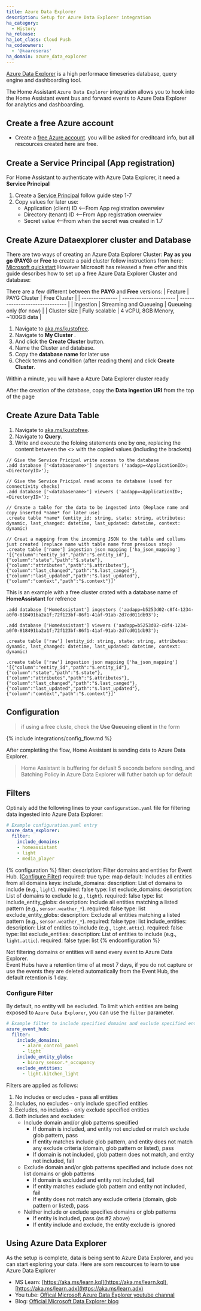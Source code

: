 ```yaml
---
title: Azure Data Explorer
description: Setup for Azure Data Explorer integration
ha_category:
  - History
ha_release: 
ha_iot_class: Cloud Push
ha_codeowners:
  - '@kaareseras'
ha_domain: azure_data_explorer
---
```

[Azure Data Explorer](https://azure.microsoft.com/en-us/services/data-explorer/)  is a high performace timeseries database, query engine and dashboarding tool.

The Home Assistant `Azure Data Explorer` integration allows you to hook into the Home Assistant event bus and forward events to Azure Data Explorer for analytics and dashboarding.

## Create a free Azure account
* Create a  [free Azure account](https://azure.microsoft.com/free/). you will be asked for creditcard info, but all rescources created here are free.

## Create a Service Principal (App registration)
For Home Assistant to authenticate with Azure Data Explorer, it need a **Service Principal**
1. Create a [Service Principal](https://docs.microsoft.com/en-us/azure/data-explorer/provision-azure-ad-app) follow guide step 1-7
2. Copy values for later use:
    * Application (client) ID  <--From App registration owerwiev
    * Directory (tenant) ID    <--From App registration owerwiev
    * Secret value             <--From when the secret was created in 1.7

## Create Azure Dataexplorer cluster and Database
There are two ways of creating an Azure Data Explorer Cluster: **Pay as you go (PAYG)** or **Free**
to create a paid cluster follow instructions from here: [Microsoft quickstart](https://docs.microsoft.com/en-us/azure/data-explorer/create-cluster-database-portal)
However Microsoft has released a free offer and this guide describes how to set up a free Azure Data Explorer Cluster and database:

There are a few different between the **PAYG** and **Free** versions:
| Feature         | PAYG Cluster           | Free Cluster                    |
| --------------- | ---------------------- | ------------------------------- |
| Ingestion       | Streaming and Queueing | Queueing only (for now)         |
| Cluster size    | Fully scalable         | 4 vCPU, 8GB Menory, ~100GB data |

1. Navigate to [aka.ms/kustofree](https://aka.ms/kustofree).
2. Navigate to **My Cluster** .
3. And click the **Create Cluster** button.
4. Name the Cluster and database.
5. Copy the **database name** for later use
5. Check terms and condition (after reading them) and click **Create Cluster**.

Within a minute, you will have a Azure Data Explorer cluster ready

After the creation of the database, copy the **Data ingestion URI** from the top of the page

## Create Azure Data Table
1. Navigate to [aka.ms/kustofree](https://aka.ms/kustofree).
2. Navigate to **Query**.
3. Write and execute the foloing statements one by one, replacing the content between the <> with the copied values (including the brackets)

```KQL
// Give the Service Pricipal write access to the database
.add database ['<databasename>'] ingestors ('aadapp=<ApplicationID>;<DirectoryID>');

// Give the Service Pricipal read access to database (used for connectivity checks) 
.add database ['<databasename>'] viewers ('aadapp=<ApplicationID>;<DirectoryID>');

// Create a table for the data to be ingested into (Replace name and copy inserted *name* for later use)
.create table *name* (entity_id: string, state: string, attributes: dynamic, last_changed: datetime, last_updated: datetime, context: dynamic)

// Creat a mapping from the incomming JSON to the table and collums just created (replace name with table name from previous step)
.create table ['name'] ingestion json mapping ['ha_json_mapping'] '[{"column":"entity_id","path":"$.entity_id"},{"column":"state","path":"$.state"},{"column":"attributes","path":"$.attributes"},{"column":"last_changed","path":"$.last_canged"},{"column":"last_updated","path":"$.last_updated"},{"column":"context","path":"$.context"}]'
```

This is an example with a free cluster crated with a database name of **HomeAssistant** for refrence

```KQL
.add database ['HomeAssistant'] ingestors ('aadapp=b5253d02-c8f4-1234-a0f0-818491ba2a1f;72f123bf-86f1-41af-91ab-2d7cd011db93');

.add database ['HomeAssistant'] viewers ('aadapp=b5253d02-c8f4-1234-a0f0-818491ba2a1f;72f123bf-86f1-41af-91ab-2d7cd011db93');

.create table ['raw'] (entity_id: string, state: string, attributes: dynamic, last_changed: datetime, last_updated: datetime, context: dynamic)

.create table ['raw'] ingestion json mapping ['ha_json_mapping'] '[{"column":"entity_id","path":"$.entity_id"},{"column":"state","path":"$.state"},{"column":"attributes","path":"$.attributes"},{"column":"last_changed","path":"$.last_canged"},{"column":"last_updated","path":"$.last_updated"},{"column":"context","path":"$.context"}]'
```

## Configuration
>if using a free cluste, check the **Use Queueing client** in the form

{% include integrations/config_flow.md %}

After completiing the flow, Home Assistant is sending data to Azure Data Explorer. 

> Home Assistant is buffering for defualt 5 seconds before sending, and Batching Policy in Azure Data Explorer will futher batch up for default 

## Filters

Optinaly add the following lines to your `configuration.yaml` file for filtering data ingested into Azure Data Explorer:

```yaml
# Example configuration.yaml entry
azure_data_explorer:
  filter:
    include_domains:
    - homeassistant
    - light
    - media_player
```

{% configuration %}
filter:
  description: Filter domains and entities for Event Hub. ([Configure Filter](#configure-filter))
  required: true
  type: map
  default: Includes all entities from all domains
  keys:
    include_domains:
      description: List of domains to include (e.g., `light`).
      required: false
      type: list
    exclude_domains:
      description: List of domains to exclude (e.g., `light`).
      required: false
      type: list
    include_entity_globs:
      description: Include all entities matching a listed pattern (e.g., `sensor.weather_*`).
      required: false
      type: list
    exclude_entity_globs:
      description: Exclude all entities matching a listed pattern (e.g., `sensor.weather_*`).
      required: false
      type: list
    include_entities:
      description: List of entities to include (e.g., `light.attic`).
      required: false
      type: list
    exclude_entities:
      description: List of entities to include (e.g., `light.attic`).
      required: false
      type: list
{% endconfiguration %}

<div class='note warning'>
Not filtering domains or entities will send every event to Azure Data Explorer.
</div>

<div class='note warning'>
Event Hubs have a retention time of at most 7 days, if you do not capture or use the events they are deleted automatically from the Event Hub, the default retention is 1 day.
</div>

### Configure Filter

By default, no entity will be excluded. To limit which entities are being exposed to `Azure Data Explorer`, you can use the `filter` parameter.

```yaml
# Example filter to include specified domains and exclude specified entities
azure_event_hub:
  filter:
    include_domains:
      - alarm_control_panel
      - light
    include_entity_globs:
      - binary_sensor.*_occupancy
    exclude_entities:
      - light.kitchen_light
```

Filters are applied as follows:

1. No includes or excludes - pass all entities
2. Includes, no excludes - only include specified entities
3. Excludes, no includes - only exclude specified entities
4. Both includes and excludes:
   - Include domain and/or glob patterns specified
      - If domain is included, and entity not excluded or match exclude glob pattern, pass
      - If entity matches include glob pattern, and entity does not match any exclude criteria (domain, glob pattern or listed), pass
      - If domain is not included, glob pattern does not match, and entity not included, fail
   - Exclude domain and/or glob patterns specified and include does not list domains or glob patterns
      - If domain is excluded and entity not included, fail
      - If entity matches exclude glob pattern and entity not included, fail
      - If entity does not match any exclude criteria (domain, glob pattern or listed), pass
   - Neither include or exclude specifies domains or glob patterns
      - If entity is included, pass (as #2 above)
      - If entity include and exclude, the entity exclude is ignored


## Using Azure Data Explorer
As the setup is complete, data is being sent to Azure Data Explorer, and you can start exploring your data.
Here are som rescources to learn to use Azure Data Explorer

* MS Learn: [https://aka.ms/learn.kql](https://aka.ms/learn.kql), [https://aka.ms/learn.adx](https://aka.ms/learn.adx)
* You tube: [Offical Microsoft Azure Data Explorer youtube channal](https://www.youtube.com/channel/UCPgPN-0DLaImaaDR_TtKR8A)
* Blog: [Official Microsoft Data Explorer blog](https://techcommunity.microsoft.com/t5/azure-data-explorer-blog/bg-p/AzureDataExplorer)
